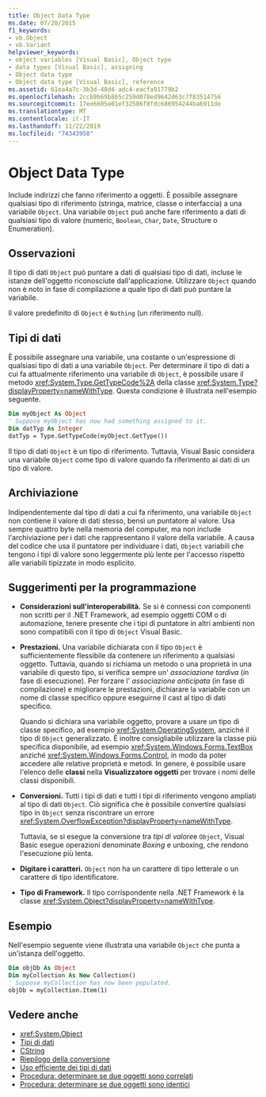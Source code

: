 ```yaml
---
title: Object Data Type
ms.date: 07/20/2015
f1_keywords:
- vb.Object
- vb.Variant
helpviewer_keywords:
- object variables [Visual Basic], Object type
- data types [Visual Basic], assigning
- Object data type
- Object data type [Visual Basic], reference
ms.assetid: 61ea4a7c-3b3d-48d4-adc4-eacfa91779b2
ms.openlocfilehash: 2ccb9b69b865c259d078ed9642d63c7f83514756
ms.sourcegitcommit: 17ee6605e01ef32506f8fdc686954244ba6911de
ms.translationtype: MT
ms.contentlocale: it-IT
ms.lasthandoff: 11/22/2019
ms.locfileid: "74343958"
---
```

# <a name="object-data-type"></a>Object Data Type

Include indirizzi che fanno riferimento a oggetti. È possibile assegnare qualsiasi tipo di riferimento (stringa, matrice, classe o interfaccia) a una variabile `Object`. Una variabile `Object` può anche fare riferimento a dati di qualsiasi tipo di valore (numeric, `Boolean`, `Char`, `Date`, Structure o Enumeration).

## <a name="remarks"></a>Osservazioni

Il tipo di dati `Object` può puntare a dati di qualsiasi tipo di dati, incluse le istanze dell'oggetto riconosciute dall'applicazione. Utilizzare `Object` quando non è noto in fase di compilazione a quale tipo di dati può puntare la variabile.

Il valore predefinito di `Object` è `Nothing` (un riferimento null).

## <a name="data-types"></a>Tipi di dati

È possibile assegnare una variabile, una costante o un'espressione di qualsiasi tipo di dati a una variabile `Object`. Per determinare il tipo di dati a cui fa attualmente riferimento una variabile di `Object`, è possibile usare il metodo <xref:System.Type.GetTypeCode%2A> della classe <xref:System.Type?displayProperty=nameWithType>. Questa condizione è illustrata nell'esempio seguente.

```vb
Dim myObject As Object
' Suppose myObject has now had something assigned to it.
Dim datTyp As Integer
datTyp = Type.GetTypeCode(myObject.GetType())
```

Il tipo di dati `Object` è un tipo di riferimento. Tuttavia, Visual Basic considera una variabile `Object` come tipo di valore quando fa riferimento ai dati di un tipo di valore.

## <a name="storage"></a>Archiviazione

Indipendentemente dal tipo di dati a cui fa riferimento, una variabile `Object` non contiene il valore di dati stesso, bensì un puntatore al valore. Usa sempre quattro byte nella memoria del computer, ma non include l'archiviazione per i dati che rappresentano il valore della variabile. A causa del codice che usa il puntatore per individuare i dati, `Object` variabili che tengono i tipi di valore sono leggermente più lente per l'accesso rispetto alle variabili tipizzate in modo esplicito.

## <a name="programming-tips"></a>Suggerimenti per la programmazione

- **Considerazioni sull'interoperabilità.** Se si è connessi con componenti non scritti per il .NET Framework, ad esempio oggetti COM o di automazione, tenere presente che i tipi di puntatore in altri ambienti non sono compatibili con il tipo di `Object` Visual Basic.

- **Prestazioni.** Una variabile dichiarata con il tipo `Object` è sufficientemente flessibile da contenere un riferimento a qualsiasi oggetto. Tuttavia, quando si richiama un metodo o una proprietà in una variabile di questo tipo, si verifica sempre un' *associazione tardiva* (in fase di esecuzione). Per forzare l' *associazione anticipata* (in fase di compilazione) e migliorare le prestazioni, dichiarare la variabile con un nome di classe specifico oppure eseguirne il cast al tipo di dati specifico.

  Quando si dichiara una variabile oggetto, provare a usare un tipo di classe specifico, ad esempio <xref:System.OperatingSystem>, anziché il tipo di `Object` generalizzato. È inoltre consigliabile utilizzare la classe più specifica disponibile, ad esempio <xref:System.Windows.Forms.TextBox> anziché <xref:System.Windows.Forms.Control>, in modo da poter accedere alle relative proprietà e metodi. In genere, è possibile usare l'elenco delle **classi** nella **Visualizzatore oggetti** per trovare i nomi delle classi disponibili.

- **Conversioni.** Tutti i tipi di dati e tutti i tipi di riferimento vengono ampliati al tipo di dati `Object`. Ciò significa che è possibile convertire qualsiasi tipo in `Object` senza riscontrare un errore <xref:System.OverflowException?displayProperty=nameWithType>.

  Tuttavia, se si esegue la conversione tra *tipi di valore*e `Object`, Visual Basic esegue operazioni denominate *Boxing* e unboxing, che rendono l'esecuzione più lenta.

- **Digitare i caratteri.** `Object` non ha un carattere di tipo letterale o un carattere di tipo identificatore.

- **Tipo di Framework.** Il tipo corrispondente nella .NET Framework è la classe <xref:System.Object?displayProperty=nameWithType>.

## <a name="example"></a>Esempio

Nell'esempio seguente viene illustrata una variabile `Object` che punta a un'istanza dell'oggetto.

```vb
Dim objDb As Object
Dim myCollection As New Collection()
' Suppose myCollection has now been populated.
objDb = myCollection.Item(1)
```

## <a name="see-also"></a>Vedere anche

- <xref:System.Object>
- [Tipi di dati](../../../visual-basic/language-reference/data-types/index.md)
- [CString](../../../visual-basic/language-reference/functions/type-conversion-functions.md)
- [Riepilogo della conversione](../../../visual-basic/language-reference/keywords/conversion-summary.md)
- [Uso efficiente dei tipi di dati](../../../visual-basic/programming-guide/language-features/data-types/efficient-use-of-data-types.md)
- [Procedura: determinare se due oggetti sono correlati](../../../visual-basic/programming-guide/language-features/variables/how-to-determine-whether-two-objects-are-related.md)
- [Procedura: determinare se due oggetti sono identici](../../../visual-basic/programming-guide/language-features/variables/how-to-determine-whether-two-objects-are-identical.md)
